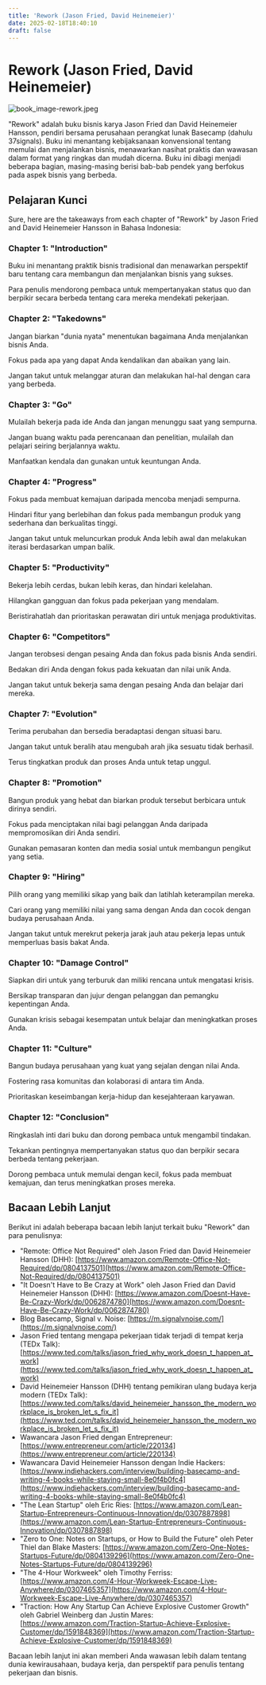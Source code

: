 ```yaml
---
title: 'Rework (Jason Fried, David Heinemeier)'
date: 2025-02-18T18:40:10
draft: false
---
```


# Rework (Jason Fried, David Heinemeier)

![book_image-rework.jpeg](<../../../English%20c3de5d487e334ec28a83fdd686e766b3/Takeaways%20d7e7954996cf45fd877e8a34b423de90/Books%20a6ec6f095bea4f50b9836fa8162e36a4/Rework%20(Jason%20Fried,%20David%20Heinemeier)%20404a950f635740198ad108948e3d4ff4/book_image-rework.jpeg>)

"Rework" adalah buku bisnis karya Jason Fried dan David Heinemeier Hansson, pendiri bersama perusahaan perangkat lunak Basecamp (dahulu 37signals). Buku ini menantang kebijaksanaan konvensional tentang memulai dan menjalankan bisnis, menawarkan nasihat praktis dan wawasan dalam format yang ringkas dan mudah dicerna. Buku ini dibagi menjadi beberapa bagian, masing-masing berisi bab-bab pendek yang berfokus pada aspek bisnis yang berbeda.

## **Pelajaran Kunci**

Sure, here are the takeaways from each chapter of "Rework" by Jason Fried and David Heinemeier Hansson in Bahasa Indonesia:

### **Chapter 1: "Introduction"**

Buku ini menantang praktik bisnis tradisional dan menawarkan perspektif baru tentang cara membangun dan menjalankan bisnis yang sukses.

Para penulis mendorong pembaca untuk mempertanyakan status quo dan berpikir secara berbeda tentang cara mereka mendekati pekerjaan.

### **Chapter 2: "Takedowns"**

Jangan biarkan "dunia nyata" menentukan bagaimana Anda menjalankan bisnis Anda.

Fokus pada apa yang dapat Anda kendalikan dan abaikan yang lain.

Jangan takut untuk melanggar aturan dan melakukan hal-hal dengan cara yang berbeda.

### **Chapter 3: "Go"**

Mulailah bekerja pada ide Anda dan jangan menunggu saat yang sempurna.

Jangan buang waktu pada perencanaan dan penelitian, mulailah dan pelajari seiring berjalannya waktu.

Manfaatkan kendala dan gunakan untuk keuntungan Anda.

### **Chapter 4: "Progress"**

Fokus pada membuat kemajuan daripada mencoba menjadi sempurna.

Hindari fitur yang berlebihan dan fokus pada membangun produk yang sederhana dan berkualitas tinggi.

Jangan takut untuk meluncurkan produk Anda lebih awal dan melakukan iterasi berdasarkan umpan balik.

### **Chapter 5: "Productivity"**

Bekerja lebih cerdas, bukan lebih keras, dan hindari kelelahan.

Hilangkan gangguan dan fokus pada pekerjaan yang mendalam.

Beristirahatlah dan prioritaskan perawatan diri untuk menjaga produktivitas.

### **Chapter 6: "Competitors"**

Jangan terobsesi dengan pesaing Anda dan fokus pada bisnis Anda sendiri.

Bedakan diri Anda dengan fokus pada kekuatan dan nilai unik Anda.

Jangan takut untuk bekerja sama dengan pesaing Anda dan belajar dari mereka.

### **Chapter 7: "Evolution"**

Terima perubahan dan bersedia beradaptasi dengan situasi baru.

Jangan takut untuk beralih atau mengubah arah jika sesuatu tidak berhasil.

Terus tingkatkan produk dan proses Anda untuk tetap unggul.

### **Chapter 8: "Promotion"**

Bangun produk yang hebat dan biarkan produk tersebut berbicara untuk dirinya sendiri.

Fokus pada menciptakan nilai bagi pelanggan Anda daripada mempromosikan diri Anda sendiri.

Gunakan pemasaran konten dan media sosial untuk membangun pengikut yang setia.

### **Chapter 9: "Hiring"**

Pilih orang yang memiliki sikap yang baik dan latihlah keterampilan mereka.

Cari orang yang memiliki nilai yang sama dengan Anda dan cocok dengan budaya perusahaan Anda.

Jangan takut untuk merekrut pekerja jarak jauh atau pekerja lepas untuk memperluas basis bakat Anda.

### **Chapter 10: "Damage Control"**

Siapkan diri untuk yang terburuk dan miliki rencana untuk mengatasi krisis.

Bersikap transparan dan jujur dengan pelanggan dan pemangku kepentingan Anda.

Gunakan krisis sebagai kesempatan untuk belajar dan meningkatkan proses Anda.

### Chapter 11: "Culture"

Bangun budaya perusahaan yang kuat yang sejalan dengan nilai Anda.

Fostering rasa komunitas dan kolaborasi di antara tim Anda.

Prioritaskan keseimbangan kerja-hidup dan kesejahteraan karyawan.

### Chapter 12: "Conclusion"

Ringkaslah inti dari buku dan dorong pembaca untuk mengambil tindakan.

Tekankan pentingnya mempertanyakan status quo dan berpikir secara berbeda tentang pekerjaan.

Dorong pembaca untuk memulai dengan kecil, fokus pada membuat kemajuan, dan terus meningkatkan proses mereka.

## Bacaan Lebih Lanjut

Berikut ini adalah beberapa bacaan lebih lanjut terkait buku "Rework" dan para penulisnya:

- "Remote: Office Not Required" oleh Jason Fried dan David Heinemeier Hansson (DHH): [https://www.amazon.com/Remote-Office-Not-Required/dp/0804137501](https://www.amazon.com/Remote-Office-Not-Required/dp/0804137501)
- "It Doesn't Have to Be Crazy at Work" oleh Jason Fried dan David Heinemeier Hansson (DHH): [https://www.amazon.com/Doesnt-Have-Be-Crazy-Work/dp/0062874780](https://www.amazon.com/Doesnt-Have-Be-Crazy-Work/dp/0062874780)
- Blog Basecamp, Signal v. Noise: [https://m.signalvnoise.com/](https://m.signalvnoise.com/)
- Jason Fried tentang mengapa pekerjaan tidak terjadi di tempat kerja (TEDx Talk): [https://www.ted.com/talks/jason_fried_why_work_doesn_t_happen_at_work](https://www.ted.com/talks/jason_fried_why_work_doesn_t_happen_at_work)
- David Heinemeier Hansson (DHH) tentang pemikiran ulang budaya kerja modern (TEDx Talk): [https://www.ted.com/talks/david_heinemeier_hansson_the_modern_workplace_is_broken_let_s_fix_it](https://www.ted.com/talks/david_heinemeier_hansson_the_modern_workplace_is_broken_let_s_fix_it)
- Wawancara Jason Fried dengan Entrepreneur: [https://www.entrepreneur.com/article/220134](https://www.entrepreneur.com/article/220134)
- Wawancara David Heinemeier Hansson dengan Indie Hackers: [https://www.indiehackers.com/interview/building-basecamp-and-writing-4-books-while-staying-small-8e0f4b0fc4](https://www.indiehackers.com/interview/building-basecamp-and-writing-4-books-while-staying-small-8e0f4b0fc4)
- "The Lean Startup" oleh Eric Ries: [https://www.amazon.com/Lean-Startup-Entrepreneurs-Continuous-Innovation/dp/0307887898](https://www.amazon.com/Lean-Startup-Entrepreneurs-Continuous-Innovation/dp/0307887898)
- "Zero to One: Notes on Startups, or How to Build the Future" oleh Peter Thiel dan Blake Masters: [https://www.amazon.com/Zero-One-Notes-Startups-Future/dp/0804139296](https://www.amazon.com/Zero-One-Notes-Startups-Future/dp/0804139296)
- "The 4-Hour Workweek" oleh Timothy Ferriss: [https://www.amazon.com/4-Hour-Workweek-Escape-Live-Anywhere/dp/0307465357](https://www.amazon.com/4-Hour-Workweek-Escape-Live-Anywhere/dp/0307465357)
- "Traction: How Any Startup Can Achieve Explosive Customer Growth" oleh Gabriel Weinberg dan Justin Mares: [https://www.amazon.com/Traction-Startup-Achieve-Explosive-Customer/dp/1591848369](https://www.amazon.com/Traction-Startup-Achieve-Explosive-Customer/dp/1591848369)

Bacaan lebih lanjut ini akan memberi Anda wawasan lebih dalam tentang dunia kewirausahaan, budaya kerja, dan perspektif para penulis tentang pekerjaan dan bisnis.
